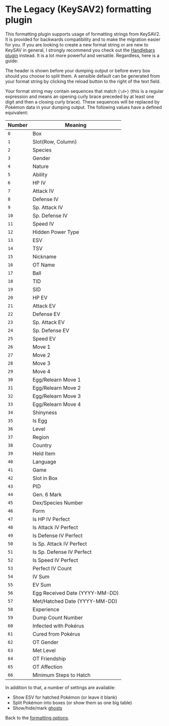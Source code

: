 # The Legacy (KeySAV2) formatting plugin

This formatting plugin supports usage of formatting strings from KeySAV2. It is provided for backwards compatibility and to make the migration easier for you. If you are looking to create a new format string or are new to KeySAV in general, I strongly recommend you check out the [Handlebars plugin](handlebars.md) instead. It is a lot more powerful and versatile. Regardless, here is a guide:

The header is shown before your dumping output or before every box should you choose to split them. A sensible default can be generated from your format string by clicking the reload button to the right of the text field.

Your format string may contain sequences that match `{\d+}` (this is a regular expression and means an opening curly brace preceded by at least one digit and then a closing curly brace). These sequences will be replaced by Pokémon data in your dumping output. The following values have a defined equivalent:

| Number |Meaning|
|--------|-------|
|`0` |Box|
|`1` |Slot(Row, Column)|
|`2` |Species|
|`3` |Gender|
|`4` |Nature|
|`5` |Ability|
|`6` |HP IV|
|`7` |Attack IV|
|`8` |Defense IV|
|`9` |Sp. Attack IV|
|`10` |Sp. Defense IV|
|`11` |Speed IV|
|`12` |Hidden Power Type|
|`13` |ESV|
|`14` |TSV|
|`15` |Nickname|
|`16` |OT Name|
|`17` |Ball|
|`18` |TID|
|`19` |SID|
|`20` |HP EV|
|`21` |Attack EV|
|`22` |Defense EV|
|`23` |Sp. Attack EV|
|`24` |Sp. Defense EV|
|`25` |Speed EV|
|`26` |Move 1|
|`27` |Move 2|
|`28` |Move 3|
|`29` |Move 4|
|`30` |Egg/Relearn Move 1|
|`31` |Egg/Relearn Move 2|
|`32` |Egg/Relearn Move 3|
|`33` |Egg/Relearn Move 4|
|`34` |Shinyness|
|`35` |Is Egg|
|`36` |Level|
|`37` |Region|
|`38` |Country|
|`39` |Held Item|
|`40` |Language|
|`41` |Game|
|`42` |Slot in Box|
|`43` |PID|
|`44` |Gen. 6 Mark|
|`45` |Dex/Species Number|
|`46` |Form|
|`47` |Is HP IV Perfect|
|`48` |Is Attack IV Perfect|
|`49` |Is Defense IV Perfect|
|`50` |Is Sp. Attack IV Perfect|
|`51` |Is Sp. Defense IV Perfect|
|`52` |Is Speed IV Perfect|
|`53` |Perfect IV Count|
|`54` |IV Sum|
|`55` |EV Sum|
|`56` |Egg Received Date (YYYY-MM-DD)|
|`57` |Met/Hatched Date (YYYY-MM-DD)|
|`58` |Experience|
|`59` |Dump Count Number|
|`60` |Infected with Pokérus|
|`61` |Cured from Pokérus|
|`62` |OT Gender|
|`63` |Met Level|
|`64` |OT Friendship|
|`65` |OT Affection|
|`66` |Minimum Steps to Hatch|

In addition to that, a number of settings are available:

  * Show ESV for hatched Pokémon (or leave it blank)
  * Split Pokémon into boxes (or show them as one big table)
  * Show/hide/mark [ghosts](../dumping/saves.md#ghosts)

Back to the [formatting options](../formatting.md).
